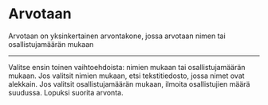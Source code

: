 # Arvotaan
Arvotaan on yksinkertainen arvontakone, jossa arvotaan nimen tai osallistujamäärän mukaan
___
Valitse ensin toinen vaihtoehdoista: nimien mukaan tai osallistujamäärän mukaan.
Jos valitsit nimien mukaan, etsi tekstitiedosto, jossa nimet ovat alekkain.
Jos valitsit osallistujamäärän mukaan, ilmoita osallistujien määrä suudussa.
Lopuksi suorita arvonta.


